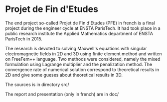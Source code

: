 # Projet de Fin d'Etudes

The end project so-called Projet de Fin d'Etudes (PFE) in french is a final project during the engineer cycle at ENSTA ParisTech. It had took place in a public research institute the Applied Mathematics department of ENSTA ParisTech in 2015.

The research is devoted to solving Maxwell's equations with singular electromagnetic fields in 2D and 3D using finite element method and written on FreeFem++ language. Two methods were considered, namely the mixed formulation using Lagrange multiplier and the penalization method. The convergence rate of numerical solution correspond to theoretical results in 2D and give some gueses about theoretical results in 3D.

The sources is in directory src/

The report and presentation (only in french) are in doc/
